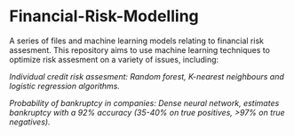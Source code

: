 # Financial-Risk-Modelling

A series of files and machine learning models relating to financial risk assesment. This repository aims to use machine learning techniques to optimize risk assesment on a variety of issues, including: 

_Individual credit risk assesment: Random forest, K-nearest neighbours and logistic regression algorithms._

_Probability of bankruptcy in companies: Dense neural network, estimates bankruptcy with a 92% accuracy (35-40% on true positives, >97% on true negatives)._

